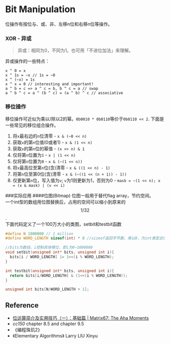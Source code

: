 # Bit Manipulation

位操作有按位与、或、非、左移n位和右移n位等操作。

### XOR - 异或

> 异或：相同为0，不同为1。也可用「不进位加法」来理解。

异或操作的一些特点：
```
x ^ 0 = x
x ^ 1s = ~x // 1s = ~0
x ^ (~x) = 1s
x ^ x = 0 // interesting and important!
a ^ b = c => a ^ c = b, b ^ c = a // swap
a ^ b ^ c = a ^ (b ^ c) = (a ^ b) ^ c // associative
```

### 移位操作

移位操作可近似为乘以/除以2的幂。`0b0010 * 0b0110`等价于`0b0110 << 2`. 下面是一些常见的移位组合操作。

1. 将`x`最右边的`n`位清零 - `x & (~0 << n)`
2. 获取`x`的第`n`位值(0或者1) - `x & (1 << n)`
2. 获取`x`的第`n`位的幂值 - `(x >> n) & 1`
3. 仅将第`n`位置为`1` - `x | (1 << n)`
4. 仅将第`n`位置为`0` - `x & (~(1 << n))`
5. 将`x`最高位至第`n`位(含)清零 - `x & ((1 << n) - 1)`
6. 将第`n`位至第0位(含)清零 - `x & (~((1 << (n + 1)) - 1))`
7. 仅更新第`n`位，写入值为`v`; `v`为1则更新为1，否则为0 - `mask = ~(1 << n); x = (x & mask) | (v << i)`

###实际应用
####位图(Bitmap)
位图一般用于替代flag array，节约空间。<br>
一个int型的数组用位图替换后，占用的空间可以缩小到原来的$$1/32$$.<br>
下面代码定义了一个100万大小的类图，setbit和testbit函数
```c++
#define N 1000000 // 1 million
#define WORD_LENGTH sizeof(int) * 8 //sizeof返回字节数，乘以8，为int类型总位数

//bits为数组，i控制具体哪位，即i为0~1000000
void setbit(unsigned int* bits, unsigned int i){
  bits[i / WORD_LENGTH] |= 1<<(i % WORD_LENGTH);  
}

int testbit(unsigned int* bits, unsigned int i){
  return bits[i/WORD_LENGTH] & (1<<(i % WORD_LENGTH));
}

unsigned int bits[N/WORD_LENGTH + 1];
```

## Reference

- [位运算简介及实用技巧（一）：基础篇 | Matrix67: The Aha Moments](http://www.matrix67.com/blog/archives/263)
- *cc150* chapter 8.5 and chapter 9.5
- 《编程珠玑2》
- 《Elementary Algorithms》 Larry LIU Xinyu
